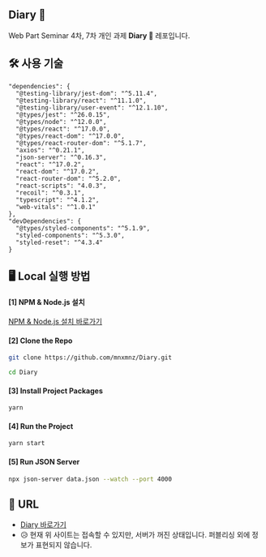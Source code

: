 ## Diary 📝

Web Part Seminar 4차, 7차 개인 과제 <b>Diary 📝</b> 레포입니다.

## 🛠 사용 기술

```
"dependencies": {
  "@testing-library/jest-dom": "^5.11.4",
  "@testing-library/react": "^11.1.0",
  "@testing-library/user-event": "^12.1.10",
  "@types/jest": "^26.0.15",
  "@types/node": "^12.0.0",
  "@types/react": "^17.0.0",
  "@types/react-dom": "^17.0.0",
  "@types/react-router-dom": "^5.1.7",
  "axios": "^0.21.1",
  "json-server": "^0.16.3",
  "react": "^17.0.2",
  "react-dom": "^17.0.2",
  "react-router-dom": "^5.2.0",
  "react-scripts": "4.0.3",
  "recoil": "^0.3.1",
  "typescript": "^4.1.2",
  "web-vitals": "^1.0.1"
},
"devDependencies": {
  "@types/styled-components": "^5.1.9",
  "styled-components": "^5.3.0",
  "styled-reset": "^4.3.4"
}
```

## 🖥 Local 실행 방법

#### [1] NPM & Node.js 설치

[NPM & Node.js 설치 바로가기](https://www.npmjs.com/get-npm)

#### [2] Clone the Repo

```sh
git clone https://github.com/mnxmnz/Diary.git
```

```sh
cd Diary
```

#### [3] Install Project Packages

```sh
yarn
```

#### [4] Run the Project

```sh
yarn start
```

#### [5] Run JSON Server

```sh
npx json-server data.json --watch --port 4000
```

## :link: URL

- [Diary 바로가기](https://diary-mnxmnz.vercel.app/)
- 😥 현재 위 사이트는 접속할 수 있지만, 서버가 꺼진 상태입니다. 퍼블리싱 외에 정보가 표현되지 않습니다.
